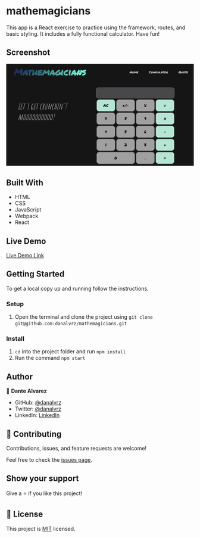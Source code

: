 # mathemagicians

This app is a React exercise to practice using the framework, routes, and basic styling. It includes a fully functional calculator. Have fun!

## Screenshot

![screenshot](./src/screenshot.png)


## Built With

- HTML 
- CSS 
- JavaScript
- Webpack 
- React

## Live Demo

[Live Demo Link](https://danalvrz.github.io/mathemagicians/public/)



## Getting Started

To get a local copy up and running follow the instructions.


### Setup

1. Open the terminal and clone the project using `git clone git@github.com:danalvrz/mathemagicians.git`

### Install

1. `cd` into the project folder and run `npm install`
2. Run the command `npm start`



## Author

👤 **Dante Alvarez**

- GitHub: [@danalvrz](https://github.com/danalvrz)
- Twitter: [@danalvrz](https://twitter.com/danalvrz)
- LinkedIn: [LinkedIn](https://www.linkedin.com/in/dante-álvarez-85098a222/)

## 🤝 Contributing

Contributions, issues, and feature requests are welcome!

Feel free to check the [issues page](../../issues/).

## Show your support

Give a ⭐️ if you like this project!


## 📝 License

This project is [MIT](./MIT.md) licensed.
